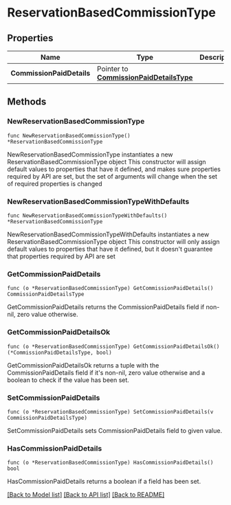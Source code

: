 # ReservationBasedCommissionType

## Properties

Name | Type | Description | Notes
------------ | ------------- | ------------- | -------------
**CommissionPaidDetails** | Pointer to [**CommissionPaidDetailsType**](CommissionPaidDetailsType.md) |  | [optional] 

## Methods

### NewReservationBasedCommissionType

`func NewReservationBasedCommissionType() *ReservationBasedCommissionType`

NewReservationBasedCommissionType instantiates a new ReservationBasedCommissionType object
This constructor will assign default values to properties that have it defined,
and makes sure properties required by API are set, but the set of arguments
will change when the set of required properties is changed

### NewReservationBasedCommissionTypeWithDefaults

`func NewReservationBasedCommissionTypeWithDefaults() *ReservationBasedCommissionType`

NewReservationBasedCommissionTypeWithDefaults instantiates a new ReservationBasedCommissionType object
This constructor will only assign default values to properties that have it defined,
but it doesn't guarantee that properties required by API are set

### GetCommissionPaidDetails

`func (o *ReservationBasedCommissionType) GetCommissionPaidDetails() CommissionPaidDetailsType`

GetCommissionPaidDetails returns the CommissionPaidDetails field if non-nil, zero value otherwise.

### GetCommissionPaidDetailsOk

`func (o *ReservationBasedCommissionType) GetCommissionPaidDetailsOk() (*CommissionPaidDetailsType, bool)`

GetCommissionPaidDetailsOk returns a tuple with the CommissionPaidDetails field if it's non-nil, zero value otherwise
and a boolean to check if the value has been set.

### SetCommissionPaidDetails

`func (o *ReservationBasedCommissionType) SetCommissionPaidDetails(v CommissionPaidDetailsType)`

SetCommissionPaidDetails sets CommissionPaidDetails field to given value.

### HasCommissionPaidDetails

`func (o *ReservationBasedCommissionType) HasCommissionPaidDetails() bool`

HasCommissionPaidDetails returns a boolean if a field has been set.


[[Back to Model list]](../README.md#documentation-for-models) [[Back to API list]](../README.md#documentation-for-api-endpoints) [[Back to README]](../README.md)


